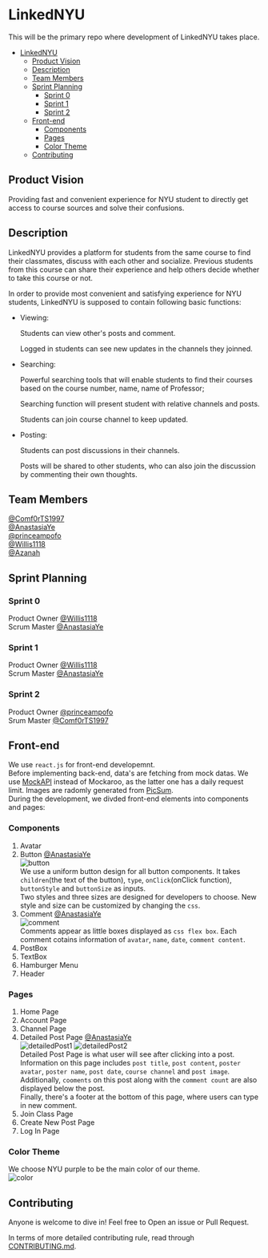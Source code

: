 # LinkedNYU

This will be the primary repo where development of LinkedNYU takes place. 

- [LinkedNYU](#linkednyu)
	- [Product Vision](#product-vision)
	- [Description](#description)
	- [Team Members](#team-members)
	- [Sprint Planning](#sprint-planning)
		- [Sprint 0](#sprint-0)
		- [Sprint 1](#sprint-1)
		- [Sprint 2](#sprint-2)
	- [Front-end](#front-end)
		- [Components](#components)
		- [Pages](#pages)
		- [Color Theme](#color-theme)
	- [Contributing](#contributing)

## Product Vision

Providing fast and convenient experience for NYU student to directly get access to course sources and solve their confusions.     

## Description

LinkedNYU provides a platform for students from the same course to find their classmates, discuss with each other and socialize. Previous students from this course can share their experience and help others decide whether to take this course or not. 

In order to provide most convenient and satisfying experience for NYU students, LinkedNYU is supposed to contain following basic functions:

- Viewing:

	Students can view other's posts and comment. 

	Logged in students can see new updates in the channels they joinned. 

- Searching: 

	Powerful searching tools that will enable students to find their courses based on the course number, name, name of Professor;

	Searching function will present student with relative channels and posts.

	Students can join course channel to keep updated.

- Posting:

	Students can post discussions in their channels. 

	Posts will be shared to other students, who can also join the discussion by commenting their own thoughts.


## Team Members

[@Comf0rTS1997](https://github.com/Comf0rTS1997)    
[@AnastasiaYe](https://github.com/AnastasiaYe)        
[@princeampofo](https://github.com/princeampofo)     
[@Willis1118](https://github.com/Willis1118)   
[@Azanah](https://github.com/azanah)

## Sprint Planning
### Sprint 0
Product Owner [@Willis1118](https://github.com/Willis1118)       
Scrum Master [@AnastasiaYe](https://github.com/AnastasiaYe)  
### Sprint 1
Product Owner [@Willis1118](https://github.com/Willis1118)       
Scrum Master [@AnastasiaYe](https://github.com/AnastasiaYe)  
### Sprint 2
Product Owner [@princeampofo](https://github.com/princeampofo)  
Srum Master [@Comf0rTS1997](https://github.com/Comf0rTS1997)  

## Front-end
We use `react.js` for front-end developemnt.    
Before implementing back-end, data's are fetching from mock datas. We use [MockAPI](https://mockapi.io/) instead of Mockaroo, as the latter one has a daily request limit. Images are radomly generated from [PicSum](https://picsum.photos/).     
During the development, we divded front-end elements into components and pages:
### Components
1. Avatar
2. Button [@AnastasiaYe](https://github.com/AnastasiaYe)   
    ![button](/images/button.png)   
	We use a uniform button design for all button components. It takes `children`(the text of the button), `type`, `onClick`(onClick function), `buttonStyle` and `buttonSize` as inputs.    
	Two styles and three sizes are designed for developers to choose. New style and size can be customized by changing the `css`.  
3. Comment [@AnastasiaYe](https://github.com/AnastasiaYe)   
	![comment](images/comment.png)    
   Comments appear as little boxes displayed as `css flex box`. Each comment cotains information of `avatar`, `name`, `date`, `comment content`. 
4. PostBox
5. TextBox
6. Hamburger Menu
7. Header
### Pages
1. Home Page
2. Account Page
3. Channel Page
4. Detailed Post Page [@AnastasiaYe](https://github.com/AnastasiaYe)  
   ![detailedPost1](images/detailedPost1.png) ![detailedPost2](images/detailedPost2.png)        
   Detailed Post Page is what user will see after clicking into a post. Information on this page includes `post title`, `post content`, `poster avatar`, `poster name`, `post date`, `course channel` and `post image`.    
   Additionally, `cooments` on this post along with the `comment count` are also displayed below the post.    
   Finally, there's a footer at the bottom of this page, where users can type in new comment. 
5. Join Class Page
6. Create New Post Page
7. Log In Page
### Color Theme
We choose NYU purple to be the main color of our theme.     
![color](images/LinkedNYU_ColorTheme.png)

## Contributing

Anyone is welcome to dive in! Feel free to Open an issue or Pull Request. 

In terms of more detailed contributing rule, read through 
[CONTRIBUTING.md](https://github.com/software-students-fall2021/project-setup-linkednyu/blob/master/CONTRIBUTING.md).

